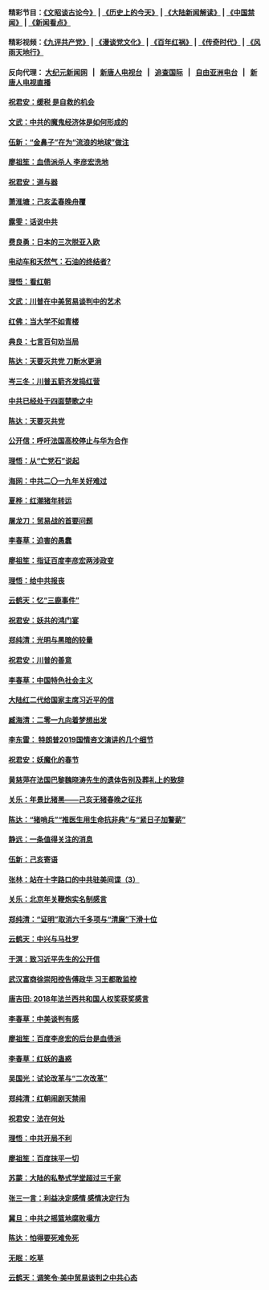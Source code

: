 #### 精彩节目：[《文昭谈古论今》](http://198.13.36.48/wenzhao) | [《历史上的今天》](http://198.13.36.48/today-in-history) | [《大陆新闻解读》](http://198.13.36.48/ntdtv-comedy) | [《中国禁闻》](http://198.13.36.48/ntdtv-news) | [《新闻看点》](http://198.13.36.48/news-insight) 

 #### 精彩视频：[《九评共产党》](http://198.13.36.48:10000/videos/jiuping) | [《漫谈党文化》](http://198.13.36.48:10000/videos/mtdwh) | [《百年红祸》](http://198.13.36.48:10000/videos/bnhh) | [《传奇时代》](http://198.13.36.48:10000/videos/legend) | [《风雨天地行》](http://198.13.36.48:10000/videos/fytdx) 

 #### 反向代理： [大纪元新闻网](http://198.13.36.48:10080/) &nbsp;&nbsp;|&nbsp;&nbsp; [新唐人电视台](http://198.13.36.48:8000/) &nbsp;&nbsp;|&nbsp;&nbsp; [追查国际](http://198.13.36.48:10010/) &nbsp;&nbsp;|&nbsp;&nbsp; [自由亚洲电台](http://198.13.36.48:9800/) &nbsp;&nbsp;|&nbsp;&nbsp; [新唐人电视直播](http://198.13.36.48/) 

#### [祝君安：缓税 是自救的机会](../pages/nsc993/n11052714.md?t=02180937) 

#### [文武：中共的魔鬼经济体是如何形成的](../pages/nsc993/n11051908.md?t=02180937) 

#### [伍新：“金鼻子”在为“流浪的地球”做注](../pages/nsc993/n11051603.md?t=02180937) 

#### [廖祖笙：血债派杀人 李彦宏洗地](../pages/nsc993/n11051397.md?t=02180937) 

#### [祝君安：道与器](../pages/nsc993/n11050653.md?t=02180937) 

#### [萧淮塘：己亥孟春晚舟覆](../pages/nsc993/n11050615.md?t=02180937) 

#### [露雯：话说中共](../pages/nsc993/n11050549.md?t=02180937) 

#### [费良勇：日本的三次脱亚入欧](../pages/nsc993/n11050067.md?t=02180937) 

#### [电动车和天然气：石油的终结者?](../pages/nsc993/n11047401.md?t=02180937) 

#### [理悟：看红朝](../pages/nsc993/n11047368.md?t=02180937) 

#### [文武：川普在中美贸易谈判中的艺术](../pages/nsc993/n11047216.md?t=02180937) 

#### [红佛：当大学不如青楼](../pages/nsc993/n11046910.md?t=02180937) 

#### [典良：七言百句劝当局](../pages/nsc993/n11046467.md?t=02180937) 

#### [陈达：天要灭共党 刀断水更淌](../pages/nsc993/n11045758.md?t=02180937) 

#### [岑三冬：川普五箭齐发捣红营](../pages/nsc993/n11045729.md?t=02180937) 

#### [中共已经处于四面楚歌之中](../pages/nsc993/n11044959.md?t=02180937) 

#### [陈达：天要灭共党](../pages/nsc993/n11043924.md?t=02180937) 

#### [公开信：呼吁法国高校停止与华为合作](../pages/nsc993/n11042967.md?t=02180937) 

#### [理悟：从“亡党石”说起](../pages/nsc993/n11042524.md?t=02180937) 

#### [海网：中共二〇一九年关好难过](../pages/nsc993/n11041415.md?t=02180937) 

#### [夏桦：红潮猪年转运](../pages/nsc993/n11041337.md?t=02180937) 

#### [屠龙刀：贸易战的首要问题](../pages/nsc993/n11040283.md?t=02180937) 

#### [李春草：迫害的愚蠢](../pages/nsc993/n11036601.md?t=02180937) 

#### [廖祖笙：指证百度李彦宏两涉政变](../pages/nsc993/n11036579.md?t=02180937) 

#### [理悟：给中共报丧](../pages/nsc993/n11036501.md?t=02180937) 

#### [云鹤天：忆“三鹿事件”](../pages/nsc993/n11036466.md?t=02180937) 

#### [祝君安：妖共的鸿门宴](../pages/nsc993/n11035387.md?t=02180937) 

#### [郑纯清：光明与黑暗的较量](../pages/nsc993/n11035337.md?t=02180937) 

#### [祝君安：川普的善意](../pages/nsc993/n11032077.md?t=02180937) 

#### [李春草：中国特色社会主义](../pages/nsc993/n11032132.md?t=02180937) 

#### [大陆红二代给国家主席习近平的信](../pages/nsc993/n11031995.md?t=02180937) 

#### [臧海清：二零一九向着梦想出发](../pages/nsc993/n11031959.md?t=02180937) 

#### [李东雷： 特朗普2019国情咨文演讲的几个细节](../pages/nsc993/n11031943.md?t=02180937) 

#### [祝君安：妖魔化的春节](../pages/nsc993/n11031747.md?t=02180937) 

#### [黄慈萍在法国巴黎魏晓涛先生的遗体告别及葬礼上的致辞](../pages/nsc993/n11031419.md?t=02180937) 

#### [关乐：年景比猪黑——己亥无猪春晚之征兆](../pages/nsc993/n11031494.md?t=02180937) 

#### [陈达：“猪哨兵”“推医生用生命抗非典”与“紧日子加警薪”](../pages/nsc993/n11027746.md?t=02180937) 

#### [静远：一条值得关注的消息](../pages/nsc993/n11024470.md?t=02180937) 

#### [伍新：己亥寄语](../pages/nsc993/n11024543.md?t=02180937) 

#### [张林：站在十字路口的中共驻美间谍（3）](../pages/nsc993/n11023043.md?t=02180937) 

#### [关乐：北京年关鞭炮实名制感言](../pages/nsc993/n11022630.md?t=02180937) 

#### [郑纯清：“证明”取消六千多项与“清廉”下滑十位](../pages/nsc993/n11022638.md?t=02180937) 

#### [云鹤天：中兴与马杜罗](../pages/nsc993/n11022620.md?t=02180937) 

#### [于溟：致习近平先生的公开信](../pages/nsc993/n11022593.md?t=02180937) 

#### [武汉富商徐崇阳控告傅政华 习王都敢监控](../pages/nsc993/n11022212.md?t=02180937) 

#### [唐吉田: 2018年法兰西共和国人权奖获奖感言](../pages/nsc993/n11021537.md?t=02180937) 

#### [李春草：中美谈判有感](../pages/nsc993/n11019776.md?t=02180937) 

#### [廖祖笙：百度李彦宏的后台是血债派](../pages/nsc993/n11019767.md?t=02180937) 

#### [李春草：红妖的蛊惑](../pages/nsc993/n11017095.md?t=02180937) 

#### [吴国光：试论改革与“二次改革”](../pages/nsc993/n11017055.md?t=02180937) 

#### [郑纯清：红朝闹剧天禁闹](../pages/nsc993/n11017030.md?t=02180937) 

#### [祝君安：法在何处](../pages/nsc993/n11017021.md?t=02180937) 

#### [理悟：中共开局不利](../pages/nsc993/n11016938.md?t=02180937) 

#### [廖祖笙：百度抹平一切](../pages/nsc993/n11014925.md?t=02180937) 

#### [苏蒙：大陆的私塾式学堂超过三千家](../pages/nsc993/n11014334.md?t=02180937) 

#### [张三一言：利益决定感情 感情决定行为](../pages/nsc993/n11012463.md?t=02180937) 

#### [冀旦：中共之摇篮地腐败塌方](../pages/nsc993/n11009533.md?t=02180937) 

#### [陈达：怕得要死难免死](../pages/nsc993/n11009520.md?t=02180937) 

#### [无眠：吃草](../pages/nsc993/n11007940.md?t=02180937) 

#### [云鹤天：调笑令‧美中贸易谈判之中共心态](../pages/nsc993/n11007670.md?t=02180937) 

